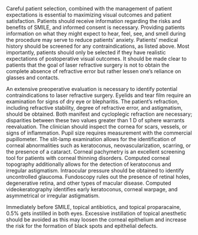 Careful patient selection, combined with the management of patient expectations is essential to maximizing visual outcomes and patient satisfaction. Patients should receive information regarding the risks and benefits of SMILE, and informed consent is necessary. Providing patients information on what they might expect to hear, feel, see, and smell during the procedure may serve to reduce patients’ anxiety. Patients’ medical history should be screened for any contraindications, as listed above. Most importantly, patients should only be selected if they have realistic expectations of postoperative visual outcomes. It should be made clear to patients that the goal of laser refractive surgery is not to obtain the complete absence of refractive error but rather lessen one’s reliance on glasses and contacts.

An extensive preoperative evaluation is necessary to identify potential contraindications to laser refractive surgery. Eyelids and tear film require an examination for signs of dry eye or blepharitis. The patient’s refraction, including refractive stability, degree of refractive error, and astigmatism, should be obtained. Both manifest and cycloplegic refraction are necessary; disparities between these two values greater than 1 D of sphere warrants reevaluation. The clinician should inspect the cornea for scars, vessels, or signs of inflammation. Pupil size requires measurement with the commercial pupillometer. The slit-lamp examination allows for the identification of corneal abnormalities such as keratoconus, neovascularization, scarring, or the presence of a cataract. Corneal pachymetry is an excellent screening tool for patients with corneal thinning disorders. Computed corneal topography additionally allows for the detection of keratoconus and irregular astigmatism. Intraocular pressure should be obtained to identify uncontrolled glaucoma. Fundoscopy rules out the presence of retinal holes, degenerative retina, and other types of macular disease. Computed videokeratography identifies early keratoconus, corneal warpage, and asymmetrical or irregular astigmatism.

Immediately before SMILE, topical antibiotics, and topical proparacaine, 0.5% gets instilled in both eyes. Excessive instillation of topical anesthetic should be avoided as this may loosen the corneal epithelium and increase the risk for the formation of black spots and epithelial defects.